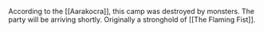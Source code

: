 According to the [[Aarakocra]], this camp was destroyed by monsters. The party will be arriving shortly. Originally a stronghold of [[The Flaming Fist]].
